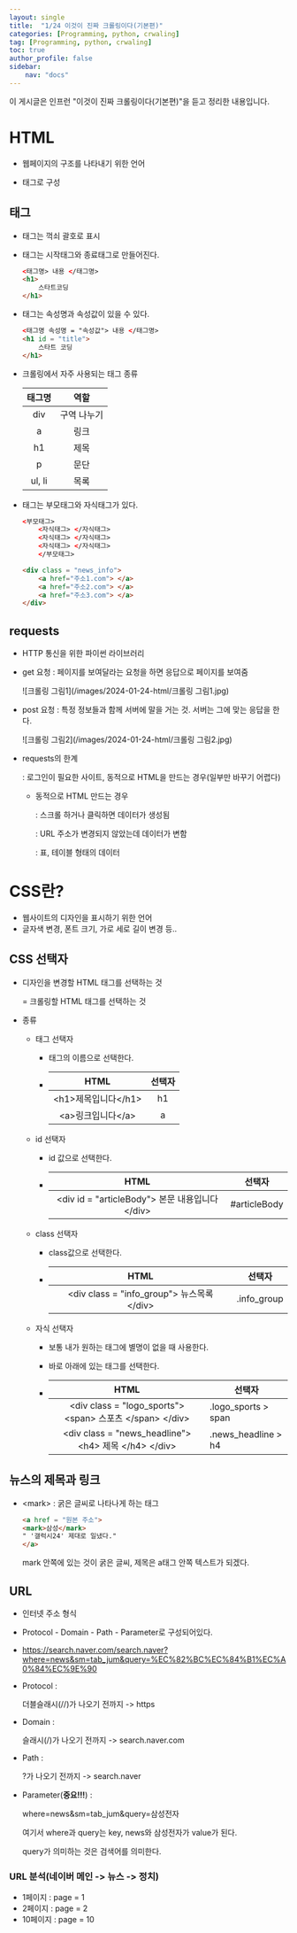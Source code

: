 ```yaml
---
layout: single
title:  "1/24 이것이 진짜 크롤링이다(기본편)"
categories: [Programming, python, crwaling]
tag: [Programming, python, crwaling]
toc: true
author_profile: false
sidebar:
    nav: "docs"
---
```


 이 게시글은 인프런 "이것이 진짜 크롤링이다(기본편)"을 듣고 정리한 내용입니다. 

# HTML

* 웹페이지의 구조를 나타내기 위한 언어

* 태그로 구성

  

## 태그

* 태그는 꺽쇠 괄호로 표시

* 태그는 시작태그와 종료태그로 만들어진다.

  ```html
  <태그명> 내용 </태그명>
  <h1>
      스타트코딩
  </h1>
  ```

* 태그는 속성명과 속성값이 있을 수 있다.

  ```html
  <태그명 속성명 = "속성값"> 내용 </태그명>
  <h1 id = "title">
      스타트 코딩
  </h1>
  ```

* 크롤링에서 자주 사용되는 태그 종류

  | 태그명 |    역할     |
  | :----: | :---------: |
  |  div   | 구역 나누기 |
  |   a    |    링크     |
  |   h1   |    제목     |
  |   p    |    문단     |
  | ul, li |    목록     |

* 태그는 부모태그와 자식태그가 있다.

  ```html
  <부모태그>
      <자식태그> </자식태그>
      <자식태그> </자식태그>
      <자식태그> </자식태그>
      </부모태그>
  ```

  ```html
  <div class = "news_info">
      <a href="주소1.com"> </a>
      <a href="주소2.com"> </a>
      <a href="주소3.com"> </a>
  </div>
  ```

## requests

* HTTP  통신을 위한 파이썬 라이브러리

* get 요청 : 페이지를 보여달라는 요청을 하면 응답으로 페이지를 보여줌

  ![크롤링 그림1](/images/2024-01-24-html/크롤링 그림1.jpg)

* post 요청 : 특정 정보들과 함께 서버에 말을 거는 것. 서버는 그에 맞는 응답을 한다.

  ![크롤링 그림2](/images/2024-01-24-html/크롤링 그림2.jpg)
  
* requests의 한계

  : 로그인이 필요한 사이트, 동적으로 HTML을 만드는 경우(일부만 바꾸기 어렵다) 

  * 동적으로 HTML 만드는 경우

    : 스크롤 하거나 클릭하면 데이터가 생성됨

    : URL 주소가 변경되지 않았는데 데이터가 변함

    : 표, 테이블 형태의 데이터



# CSS란?

* 웹사이트의 디자인을 표시하기 위한 언어
* 글자색 변경, 폰트 크기, 가로 세로 길이 변경 등..



## CSS 선택자

* 디자인을 변경할 HTML 태그를 선택하는 것

  = 크롤링할 HTML 태그를 선택하는 것

* 종류

  * 태그 선택자

    * 태그의 이름으로 선택한다.

    * |          HTML           | 선택자 |
      | :---------------------: | :----: |
      | \<h1\>제목입니다\</h1\> |   h1   |
      |  \<a\>링크입니다\</a\>  |   a    |

      

  * id 선택자

    * id 값으로 선택한다.

    * |                        HTML                         |    선택자    |
      | :-------------------------------------------------: | :----------: |
      | \<div id = "articleBody"\> 본문 내용입니다 \</div\> | #articleBody |

      

  * class 선택자

    * class값으로 선택한다.

    * |                      HTML                      |   선택자    |
      | :--------------------------------------------: | :---------: |
      | \<div class = "info_group"\> 뉴스목록 \</div\> | .info_group |

      

  * 자식 선택자

    * 보통 내가 원하는 태그에 별명이 없을 때 사용한다.

    * 바로 아래에 있는 태그를 선택한다.

    * |                             HTML                             | 선택자              |
      | :----------------------------------------------------------: | ------------------- |
      | \<div class = "logo_sports"\> \<span\> 스포츠 \</span\> \</div\> | .logo_sports > span |
      | \<div class = "news_headline"\> \<h4\> 제목 \</h4\> \</div\> | .news_headline > h4 |

## 뉴스의 제목과 링크

* \<mark\>  : 굵은 글씨로 나타나게 하는 태그

  ```html
  <a href = "원본 주소">
  <mark>삼성</mark>
  " '갤럭시24' 제대로 일냈다."
  </a>
  ```

  mark 안쪽에 있는 것이 굵은 글씨, 제목은 a태그 안쪽 텍스트가 되겠다.



##  URL

* 인터넷 주소 형식

* Protocol - Domain - Path - Parameter로 구성되어있다.

* https://search.naver.com/search.naver?where=news&sm=tab_jum&query=%EC%82%BC%EC%84%B1%EC%A0%84%EC%9E%90

* Protocol : 

  더블슬래시(//)가 나오기 전까지 -> https

* Domain : 

  슬래시(/)가 나오기 전까지 -> search.naver.com

* Path : 

  ?가 나오기 전까지 -> search.naver

* Parameter(**중요!!!**) :

  where=news&sm=tab_jum&query=삼성전자

  여기서 where과 query는 key, news와 삼성전자가 value가 된다.

  query가 의미하는 것은 검색어를 의미한다.



### URL 분석(네이버 메인 -> 뉴스 -> 정치)

* 1페이지 : page = 1
* 2페이지 : page = 2
* 10페이지 : page = 10





